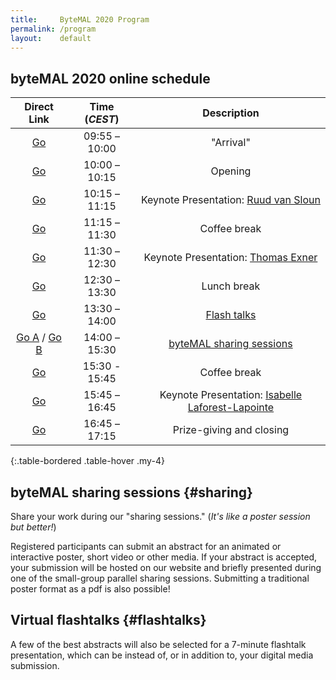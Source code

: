```yaml
---
title:     ByteMAL 2020 Program
permalink: /program
layout:    default
---
```


## byteMAL 2020 online schedule 

| Direct Link | Time (*CEST*) | Description |
| :---------: | :-----------: | :---------: |
| <a href="https://www.crowdcast.io/e/bytemal-2020/">Go</a>  | 09:55 – 10:00 | "Arrival"                             |
| <a href="https://www.crowdcast.io/e/bytemal-2020/1">Go</a> | 10:00 – 10:15 | Opening                               |
| <a href="https://www.crowdcast.io/e/bytemal-2020/1">Go</a> | 10:15 – 11:15 | Keynote Presentation: <a href="/bytemal-2020/keynotes">Ruud van Sloun</a>  |
| <a href="https://www.crowdcast.io/e/bytemal-2020/">Go</a>  | 11:15 – 11:30 | Coffee break                          |
| <a href="https://www.crowdcast.io/e/bytemal-2020/2">Go</a> | 11:30 – 12:30 | Keynote Presentation: <a href="/bytemal-2020/keynotes">Thomas Exner</a>    |
| <a href="https://www.crowdcast.io/e/bytemal-2020/">Go</a>  | 12:30 – 13:30 | Lunch break                           |
| <a href="https://www.crowdcast.io/e/bytemal-2020/3">Go</a> | 13:30 – 14:00 | [Flash talks](#flashtalks)            |
| <a href="https://www.crowdcast.io/e/bytemal-2020/4">Go A</a> / <a href="https://www.crowdcast.io/e/bytemal-2020/5">Go B</a>  | 14:00 – 15:30 | [byteMAL sharing sessions](#sharing)  |
| <a href="https://www.crowdcast.io/e/bytemal-2020/">Go</a>  | 15:30 - 15:45 | Coffee break                          |
| <a href="https://www.crowdcast.io/e/bytemal-2020/6">Go</a> | 15:45 – 16:45 | Keynote Presentation: <a href="/bytemal-2020/keynotes">Isabelle Laforest-Lapointe</a>   |
| <a href="https://www.crowdcast.io/e/bytemal-2020/7">Go</a> | 16:45 – 17:15 | Prize-giving and closing              |
{:.table-bordered .table-hover .my-4}



## byteMAL sharing sessions {#sharing}

Share your work during our "sharing sessions." (*It's like a poster session but better!*)

Registered participants can submit an abstract for an animated or interactive poster, short video or other media. 
If your abstract is accepted, your submission will be hosted on our website and briefly presented during one of the small-group parallel sharing sessions. 
Submitting a traditional poster format as a pdf is also possible!


## Virtual flashtalks {#flashtalks}

A few of the best abstracts will also be selected for a 7-minute flashtalk presentation, which can be instead of, or in addition to, your digital media submission.


